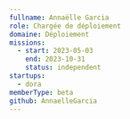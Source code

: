 ```yaml
---
fullname: Annaëlle Garcia
role: Chargée de déploiement
domaine: Déploiement
missions:
  - start: 2023-05-03
    end: 2023-10-31
    status: independent
startups:
  - dora
memberType: beta
github: AnnaelleGarcia
---
```


